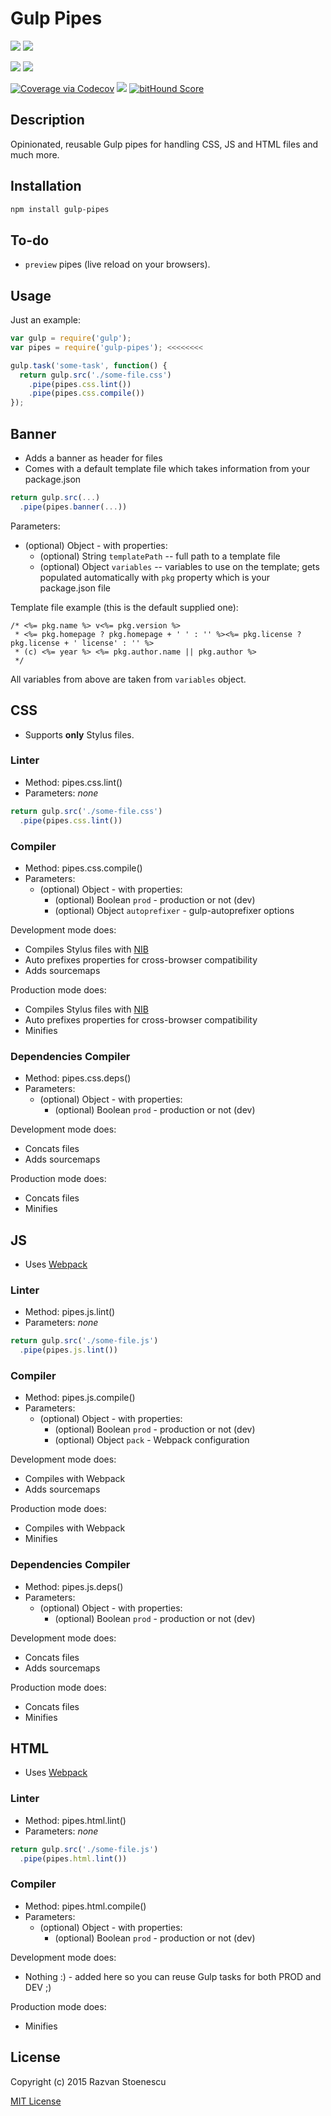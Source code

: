 # Gulp Pipes

<a href="https://badge.fury.io/js/gulp-pipes"><img src="https://badge.fury.io/js/gulp-pipes.svg"></a>
<a href="https://circleci.com/gh/rstoenescu/gulp-pipes/tree/master"><img src="https://circleci.com/gh/rstoenescu/gulp-pipes/tree/master.svg?style=shield"></a>

<a href="https://david-dm.org/rstoenescu/gulp-pipes" title="Dependency status"><img src="https://david-dm.org/rstoenescu/gulp-pipes.svg"/></a>
<a href="https://david-dm.org/rstoenescu/gulp-pipes#info=devDependencies" title="devDependency status"><img src="https://david-dm.org/rstoenescu/gulp-pipes/dev-status.svg"/></a>

<a href="https://codecov.io/github/rstoenescu/gulp-pipes"><img src="http://codecov.io/github/rstoenescu/gulp-pipes/coverage.svg" alt="Coverage via Codecov"></a>
<a href="https://codeclimate.com/github/rstoenescu/gulp-pipes"><img src="https://codeclimate.com/github/rstoenescu/gulp-pipes/badges/gpa.svg" /></a>
<a href="https://www.bithound.io/github/rstoenescu/gulp-pipes"><img src="https://www.bithound.io/github/rstoenescu/gulp-pipes/badges/score.svg" alt="bitHound Score"></a>

## Description

Opinionated, reusable Gulp pipes for handling CSS, JS and HTML files and much more.

## Installation

``` bash
npm install gulp-pipes
```

## To-do
* `preview` pipes (live reload on your browsers).

## Usage

Just an example:
``` js
var gulp = require('gulp');
var pipes = require('gulp-pipes'); <<<<<<<<

gulp.task('some-task', function() {
  return gulp.src('./some-file.css')
    .pipe(pipes.css.lint())
    .pipe(pipes.css.compile())
});
```






## Banner
* Adds a banner as header for files
* Comes with a default template file which takes information from your package.json

``` js
return gulp.src(...)
  .pipe(pipes.banner(...))
```

Parameters:
  * (optional) Object - with properties:
    * (optional) String `templatePath` -- full path to a template file
    * (optional) Object `variables` -- variables to use on the template; gets populated automatically with `pkg` property which is your package.json file

Template file example (this is the default supplied one):
``` text
/* <%= pkg.name %> v<%= pkg.version %>
 * <%= pkg.homepage ? pkg.homepage + ' ' : '' %><%= pkg.license ? pkg.license + ' license' : '' %>
 * (c) <%= year %> <%= pkg.author.name || pkg.author %>
 */
```
All variables from above are taken from `variables` object.


## CSS
* Supports **only** Stylus files.

### Linter
* Method: pipes.css.lint()
* Parameters: *none*

``` js
return gulp.src('./some-file.css')
  .pipe(pipes.css.lint())
```

### Compiler
* Method: pipes.css.compile()
* Parameters:
  * (optional) Object - with properties:
    * (optional) Boolean `prod` - production or not (dev)
    * (optional) Object `autoprefixer` - gulp-autoprefixer options

Development mode does:
  * Compiles Stylus files with [NIB](http://tj.github.io/nib/)
  * Auto prefixes properties for cross-browser compatibility
  * Adds sourcemaps

Production mode does:
  * Compiles Stylus files with [NIB](http://tj.github.io/nib/)
  * Auto prefixes properties for cross-browser compatibility
  * Minifies

### Dependencies Compiler
* Method: pipes.css.deps()
* Parameters:
  * (optional) Object - with properties:
    * (optional) Boolean `prod` - production or not (dev)

Development mode does:
  * Concats files
  * Adds sourcemaps

Production mode does:
  * Concats files
  * Minifies





## JS
* Uses [Webpack](https://webpack.github.io/)

### Linter
* Method: pipes.js.lint()
* Parameters: *none*

``` js
return gulp.src('./some-file.js')
  .pipe(pipes.js.lint())
```

### Compiler
* Method: pipes.js.compile()
* Parameters:
  * (optional) Object - with properties:
    * (optional) Boolean `prod` - production or not (dev)
    * (optional) Object `pack` - Webpack configuration

Development mode does:
  * Compiles with Webpack
  * Adds sourcemaps

Production mode does:
  * Compiles with Webpack
  * Minifies

### Dependencies Compiler
* Method: pipes.js.deps()
* Parameters:
  * (optional) Object - with properties:
    * (optional) Boolean `prod` - production or not (dev)

Development mode does:
  * Concats files
  * Adds sourcemaps

Production mode does:
  * Concats files
  * Minifies





## HTML
* Uses [Webpack](https://webpack.github.io/)

### Linter
* Method: pipes.html.lint()
* Parameters: *none*

``` js
return gulp.src('./some-file.js')
  .pipe(pipes.html.lint())
```

### Compiler
* Method: pipes.html.compile()
* Parameters:
  * (optional) Object - with properties:
    * (optional) Boolean `prod` - production or not (dev)

Development mode does:
  * Nothing :) - added here so you can reuse Gulp tasks for both PROD and DEV ;)

Production mode does:
  * Minifies




## License

Copyright (c) 2015 Razvan Stoenescu

[MIT License](http://en.wikipedia.org/wiki/MIT_License)
